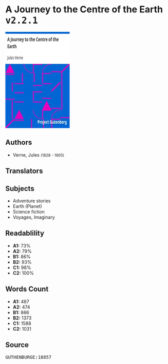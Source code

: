 # A Journey to the Centre of the Earth <kbd>v2.2.1</kbd>

![](./cover.medium.jpg "")

## Authors


 - Verne, Jules <small>(1828 - 1905)</small>

## Translators



## Subjects


 - Adventure stories
 - Earth (Planet)
 - Science fiction
 - Voyages, Imaginary

## Readablility


 - **A1:** 73%
 - **A2:** 79%
 - **B1:** 86%
 - **B2:** 93%
 - **C1:** 98%
 - **C2:** 100%

## Words Count


 - **A1:** 487
 - **A2:** 474
 - **B1:** 866
 - **B2:** 1373
 - **C1:** 1588
 - **C2:** 1031

## Source


<kbd>GUTHENBURGE:18857</kbd>
